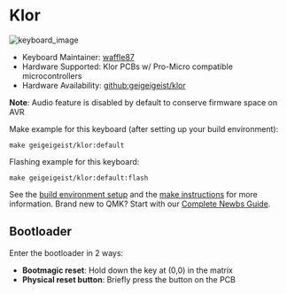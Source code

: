 # Klor

![keyboard_image](https://i.imgur.com/1cx62B2.jpeg)

* Keyboard Maintainer: [waffle87](https://github.com/waffle87)
* Hardware Supported: Klor PCBs w/ Pro-Micro compatible microcontrollers
* Hardware Availability: [github:geigeigeist/klor](https://github.com/geigeigeist/klor)

**Note**: Audio feature is disabled by default to conserve firmware space on AVR

Make example for this keyboard (after setting up your build environment):

    make geigeigeist/klor:default

Flashing example for this keyboard:

    make geigeigeist/klor:default:flash

See the [build environment setup](https://docs.qmk.fm/#/getting_started_build_tools) and the [make instructions](https://docs.qmk.fm/#/getting_started_make_guide) for more information. Brand new to QMK? Start with our [Complete Newbs Guide](https://docs.qmk.fm/#/newbs).

## Bootloader

Enter the bootloader in 2 ways:

* **Bootmagic reset**: Hold down the key at (0,0) in the matrix
* **Physical reset button**: Briefly press the button on the PCB
